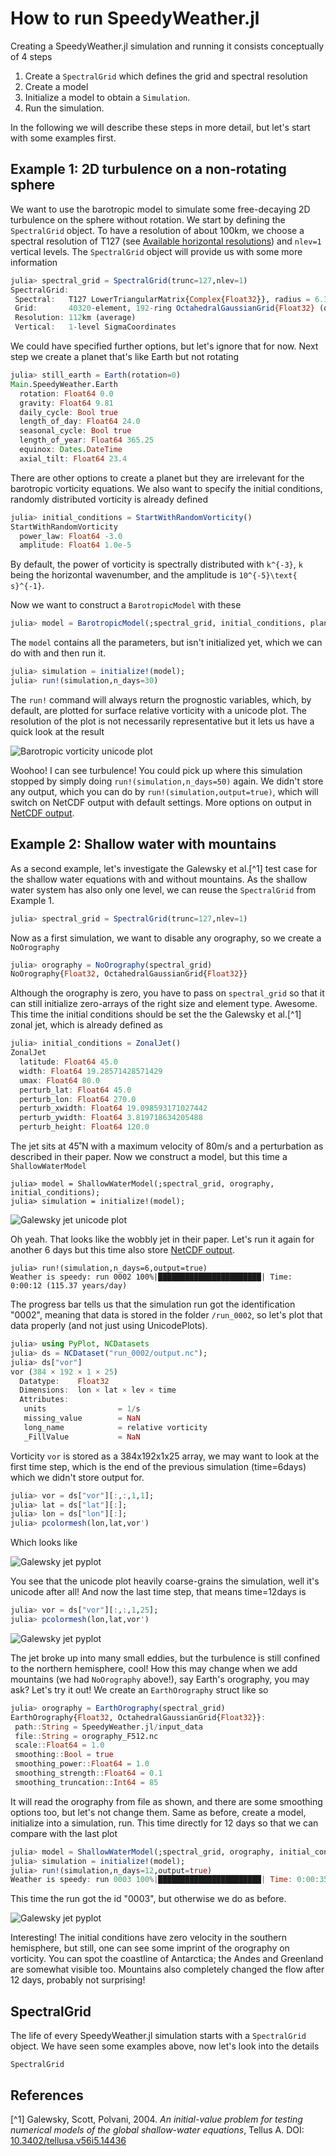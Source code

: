 # How to run SpeedyWeather.jl

Creating a SpeedyWeather.jl simulation and running it consists conceptually of 4 steps

1. Create a `SpectralGrid` which defines the grid and spectral resolution
2. Create a model
3. Initialize a model to obtain a `Simulation`.
4. Run the simulation.

In the following we will describe these steps in more detail,
but let's start with some examples first.

## Example 1: 2D turbulence on a non-rotating sphere

We want to use the barotropic model to simulate some free-decaying 2D turbulence
on the sphere without rotation. We start by defining the `SpectralGrid` object.
To have a resolution of about 100km, we choose a spectral resolution of
T127 (see [Available horizontal resolutions](@ref)) and `nlev=1` vertical levels.
The `SpectralGrid` object will provide us with some more information
```julia
julia> spectral_grid = SpectralGrid(trunc=127,nlev=1)
SpectralGrid:
 Spectral:   T127 LowerTriangularMatrix{Complex{Float32}}, radius = 6.371e6 m
 Grid:       40320-element, 192-ring OctahedralGaussianGrid{Float32} (quadratic)
 Resolution: 112km (average)
 Vertical:   1-level SigmaCoordinates
```
We could have specified further options, but let's ignore that for now.
Next step we create a planet that's like Earth but not rotating
```julia
julia> still_earth = Earth(rotation=0)
Main.SpeedyWeather.Earth
  rotation: Float64 0.0
  gravity: Float64 9.81
  daily_cycle: Bool true
  length_of_day: Float64 24.0
  seasonal_cycle: Bool true
  length_of_year: Float64 365.25
  equinox: Dates.DateTime
  axial_tilt: Float64 23.4
```
There are other options to create a planet but they are irrelevant for the
barotropic vorticity equations. We also want to specify the initial conditions,
randomly distributed vorticity is already defined
```julia
julia> initial_conditions = StartWithRandomVorticity()
StartWithRandomVorticity
  power_law: Float64 -3.0
  amplitude: Float64 1.0e-5
```
By default, the power of vorticity is spectrally distributed with ``k^{-3}``, ``k`` being the
horizontal wavenumber, and the amplitude is ``10^{-5}\text{ s}^{-1}``.

Now we want to construct a `BarotropicModel`
with these
```julia
julia> model = BarotropicModel(;spectral_grid, initial_conditions, planet=still_earth);
```
The `model` contains all the parameters, but isn't initialized yet, which we can do
with and then run it.
```julia
julia> simulation = initialize!(model);
julia> run!(simulation,n_days=30)
```
The `run!` command will always return the prognostic variables, which, by default, are 
plotted for surface relative vorticity with a unicode plot. The resolution of the plot
is not necessarily representative but it lets us have a quick look at the result

![Barotropic vorticity unicode plot](https://raw.githubusercontent.com/SpeedyWeather/SpeedyWeather.jl/main/docs/img/barotropic_vorticity.jpg)

Woohoo! I can see turbulence! You could pick up where this simulation stopped by simply
doing `run!(simulation,n_days=50)` again. We didn't store any output, which
you can do by `run!(simulation,output=true)`, which will switch on NetCDF output
with default settings. More options on output in [NetCDF output](@ref).

## Example 2: Shallow water with mountains

As a second example, let's investigate the Galewsky et al.[^1] test case for the shallow
water equations with and without mountains. As the shallow water system has also only
one level, we can reuse the `SpectralGrid` from Example 1.
```julia
julia> spectral_grid = SpectralGrid(trunc=127,nlev=1)
```
Now as a first simulation, we want to disable any orography, so we create a `NoOrography`
```julia
julia> orography = NoOrography(spectral_grid)
NoOrography{Float32, OctahedralGaussianGrid{Float32}}
```
Although the orography is zero, you have to pass on `spectral_grid` so that it can
still initialize zero-arrays of the right size and element type. Awesome.
This time the initial conditions should be set the the Galewsky et al.[^1] zonal
jet, which is already defined as
```julia
julia> initial_conditions = ZonalJet()
ZonalJet
  latitude: Float64 45.0
  width: Float64 19.28571428571429
  umax: Float64 80.0
  perturb_lat: Float64 45.0
  perturb_lon: Float64 270.0
  perturb_xwidth: Float64 19.098593171027442
  perturb_ywidth: Float64 3.819718634205488
  perturb_height: Float64 120.0
```
The jet sits at 45˚N with a maximum velocity of 80m/s and a perturbation as described in their paper.
Now we construct a model, but this time a `ShallowWaterModel`
```
julia> model = ShallowWaterModel(;spectral_grid, orography, initial_conditions);
julia> simulation = initialize!(model);
```
![Galewsky jet unicode plot](https://raw.githubusercontent.com/SpeedyWeather/SpeedyWeather.jl/main/docs/img/galewsky.jpg)

Oh yeah. That looks like the wobbly jet in their paper. Let's run it again for another 6 days
but this time also store [NetCDF output](@ref).
```
julia> run!(simulation,n_days=6,output=true)
Weather is speedy: run 0002 100%|███████████████████████| Time: 0:00:12 (115.37 years/day)
```
The progress bar tells us that the simulation run got the identification "0002", meaning that
data is stored in the folder `/run_0002`, so let's plot that data properly (and not just using UnicodePlots).
```julia
julia> using PyPlot, NCDatasets
julia> ds = NCDataset("run_0002/output.nc");
julia> ds["vor"]
vor (384 × 192 × 1 × 25)
  Datatype:    Float32
  Dimensions:  lon × lat × lev × time
  Attributes:
   units                = 1/s
   missing_value        = NaN
   long_name            = relative vorticity
   _FillValue           = NaN
```
Vorticity `vor` is stored as a 384x192x1x25 array, we may want to look at the first time step,
which is the end of the previous simulation (time=6days) which we didn't store output for.
```julia
julia> vor = ds["vor"][:,:,1,1];
julia> lat = ds["lat"][:];
julia> lon = ds["lon"][:];
julia> pcolormesh(lon,lat,vor')
```
Which looks like

![Galewsky jet pyplot](https://raw.githubusercontent.com/SpeedyWeather/SpeedyWeather.jl/main/docs/img/galewsky_nc_6days.png)

You see that the unicode plot heavily coarse-grains the simulation, well it's unicode after all!
And now the last time step, that means time=12days is
```julia
julia> vor = ds["vor"][:,:,1,25];
julia> pcolormesh(lon,lat,vor')
```

![Galewsky jet pyplot](https://raw.githubusercontent.com/SpeedyWeather/SpeedyWeather.jl/main/docs/img/galewsky_nc_12days.png)

The jet broke up into many small eddies, but the turbulence is still confined to the northern hemisphere, cool!
How this may change when we add mountains (we had `NoOrography` above!), say Earth's orography, you may ask?
Let's try it out! We create an `EarthOrography` struct like so

```julia
julia> orography = EarthOrography(spectral_grid)
EarthOrography{Float32, OctahedralGaussianGrid{Float32}}:
 path::String = SpeedyWeather.jl/input_data
 file::String = orography_F512.nc
 scale::Float64 = 1.0
 smoothing::Bool = true
 smoothing_power::Float64 = 1.0
 smoothing_strength::Float64 = 0.1
 smoothing_truncation::Int64 = 85
```

It will read the orography from file as shown, and there are some smoothing options too, but let's not change them.
Same as before, create a model, initialize into a simulation, run. This time directly for 12 days so that we can
compare with the last plot
```julia
julia> model = ShallowWaterModel(;spectral_grid, orography, initial_conditions);
julia> simulation = initialize!(model);
julia> run!(simulation,n_days=12,output=true)
Weather is speedy: run 0003 100%|███████████████████████| Time: 0:00:35 (79.16 years/day)
```
This time the run got the id "0003", but otherwise we do as before.

![Galewsky jet pyplot](https://raw.githubusercontent.com/SpeedyWeather/SpeedyWeather.jl/main/docs/img/galewsky_nc_12days_mountains.png)

Interesting! The initial conditions have zero velocity in the southern hemisphere, but still, one can see
some imprint of the orography on vorticity. You can spot the coastline of Antarctica; the Andes and
Greenland are somewhat visible too. Mountains also completely changed the flow after 12 days,
probably not surprising!

## SpectralGrid

The life of every SpeedyWeather.jl simulation starts with a `SpectralGrid` object.
We have seen some examples above, now let's look into the details

```@docs
SpectralGrid
```

## References

[^1] Galewsky, Scott, Polvani, 2004. *An initial-value problem for testing numerical models of the global shallow-water equations*, Tellus A.
DOI: [10.3402/tellusa.v56i5.14436](https://doi.org/10.3402/tellusa.v56i5.14436)